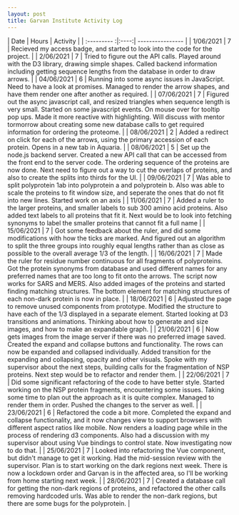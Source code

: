 ```yaml
---
layout: post
title: Garvan Institute Activity Log
---
```


| Date        | Hours | Activity  |
| :--------- :|:----:| ---------------- |
| 1/06/2021  | 7 | Recieved my access badge, and started to look into the code for the project. |
| 2/06/2021  | 7 | Tried to figure out the API calls. Played around with the D3 library, drawing simple shapes. Called backend information including getting sequence lengths from the database in order to draw arrows. |
| 04/06/2021 | 6 | Running into some async issues in JavaScript. Need to have a look at promises. Managed to render the arrow shapes, and have them render one after another as required. |
| 07/06/2021 | 7 | Figured out the async javascript call, and resized triangles when sequence length is very small. Started on some javascript events. On mouse over for tooltip pop ups. Made it more reactive with highlighting. Will discuss with mentor tormorrow about creating some new database calls to get required information for ordering the proteome. |
| 08/06/2021 | 2 | Added a redirect on click for each of the arrows, using the primary accession of each protein. Opens in a new tab in Aquaria. |
| 08/06/2021 | 5 | Set up the node.js backend server. Created a new API call that can be accessed from the front end to the server code. The ordering sequence of the proteins are now done. Next need to figure out a way to cut the overlaps of proteins, and also to create the splits into thirds for the UI. |
| 09/06/2021 | 7 | Was able to split polyprotein 1ab into polyprotein a and polyprotein b. Also was able to scale the proteins to fit window size, and seperate the ones that do not fit into new lines. Started work on an axis |
| 11/06/2021 | 7 | Added a ruler to the larger proteins, and smaller labels to sub 300 amino acid proteins. Also added text labels to all proteins that fit it. Next would be to look into fetching synonyms to label the smaller proteins that cannot fit a full name |
| 15/06/2021 | 7 | Got some feedback about the ruler, and did some modifications with how the ticks are marked. And figured out an algorithm to split the three groups into roughly equal lengths rather than as close as possible to the overall average 1/3 of the length. |
| 16/06/2021 | 7 | Made the ruler for residue number continuous for all fragments of polyproteins. Got the protein synonyms from database and used different names for any preferred names that are too long to fit onto the arrows. The script now works for SARS and MERS. Also added images of the proteins and started finding matching structures. The bottom element for matching structures of each non-dark protein is now in place. |
| 18/06/2021 | 6 | Adjusted the page to remove unused components from prototype. Modified the structure to have each of the 1/3 displayed in a separate element. Started looking at D3 transitions and animations. Thinking about how to generate and size images, and how to make an expandable graph. |
| 21/06/2021 | 6 | Now gets images from the image server if there was no preferred image saved. Created the expand and collapse buttons and functionality. The rows can now be expanded and collapsed individually. Added transition for the expanding and collapsing, opacity and other visuals. Spoke with my supervisor about the next steps, building calls for the fragmentation of NSP proteins. Next step would be to refactor and render them. |
| 22/06/2021 | 7 | Did some significant refactoring of the code to have better style. Started working on the NSP protein fragments, encountering some issues. Taking some time to plan out the approach as it is quite complex. Managed to render them in order. Pushed the changes to the server as well. |
| 23/06/2021 | 6 | Refactored the code a bit more. Completed the expand and collapse functionality, and it now changes view to support browsers with different aspect ratios like mobile. Now renders a loading page while in the process of rendering d3 components. Also had a discussion with my supervisor about using Vue bindings to control state. Now investigating now to do that. |
| 25/06/2021 | 7 | Looked into refactoring the Vue component, but didn't manage to get it working. Had the mid-session review with the supervisor. Plan is to start working on the dark regions next week. There is now a lockdown order and Garvan is in the affected area, so I'll be working from home starting next week. |
| 28/06/2021 | 7 | Created a database call for getting the non-dark regions of proteins, and refactored the other calls removing hardcoded urls. Was able to render the non-dark regions, but there are some bugs for the polyprotein. |
